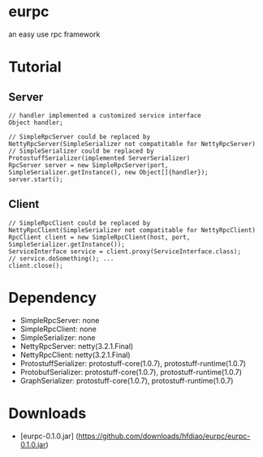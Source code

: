 eurpc
=====

an easy use rpc framework

# Tutorial

## Server
    // handler implemented a customized service interface
    Object handler; 
    
    // SimpleRpcServer could be replaced by NettyRpcServer(SimpleSerializer not compatitable for NettyRpcServer)
    // SimpleSerializer could be replaced by ProtostuffSerializer(implemented ServerSerializer)
    RpcServer server = new SimpleRpcServer(port, SimpleSerializer.getInstance(), new Object[]{handler}); 
    server.start();

## Client
    // SimpleRpcClient could be replaced by NettyRpcClient(SimpleSerializer not compatitable for NettyRpcClient)
    RpcClient client = new SimpleRpcClient(host, port, SimpleSerializer.getInstance());
    ServiceInterface service = client.proxy(ServiceInterface.class);
    // service.doSomething(); ...
    client.close();
    
# Dependency
* SimpleRpcServer: none  
* SimpleRpcClient: none  
* SimpleSerializer: none  
* NettyRpcServer: netty(3.2.1.Final)  
* NettyRpcClient: netty(3.2.1.Final)  
* ProtostuffSerializer: protostuff-core(1.0.7), protostuff-runtime(1.0.7)  
* ProtobufSerializer: protostuff-core(1.0.7), protostuff-runtime(1.0.7)  
* GraphSerializer: protostuff-core(1.0.7), protostuff-runtime(1.0.7)  

# Downloads
* [eurpc-0.1.0.jar] (https://github.com/downloads/hfdiao/eurpc/eurpc-0.1.0.jar)